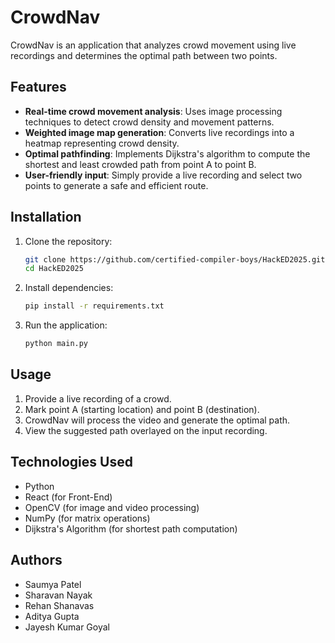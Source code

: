 # CrowdNav

CrowdNav is an application that analyzes crowd movement using live recordings and determines the optimal path between two points.

## Features
- **Real-time crowd movement analysis**: Uses image processing techniques to detect crowd density and movement patterns.
- **Weighted image map generation**: Converts live recordings into a heatmap representing crowd density.
- **Optimal pathfinding**: Implements Dijkstra's algorithm to compute the shortest and least crowded path from point A to point B.
- **User-friendly input**: Simply provide a live recording and select two points to generate a safe and efficient route.

## Installation

1. Clone the repository:
   ```bash
   git clone https://github.com/certified-compiler-boys/HackED2025.git
   cd HackED2025
   ```
2. Install dependencies:
   ```bash
   pip install -r requirements.txt
   ```
3. Run the application:
   ```bash
   python main.py
   ```

## Usage

1. Provide a live recording of a crowd.
2. Mark point A (starting location) and point B (destination).
3. CrowdNav will process the video and generate the optimal path.
4. View the suggested path overlayed on the input recording.

## Technologies Used
- Python
- React (for Front-End)
- OpenCV (for image and video processing)
- NumPy (for matrix operations)
- Dijkstra's Algorithm (for shortest path computation)

## Authors
- Saumya Patel
- Sharavan Nayak
- Rehan Shanavas
- Aditya Gupta
- Jayesh Kumar Goyal
